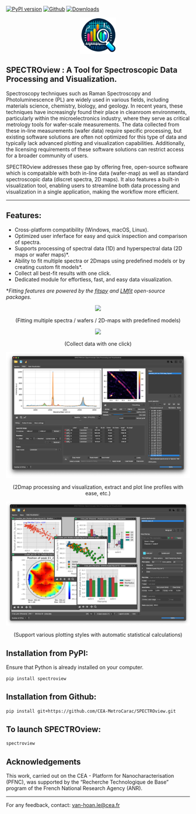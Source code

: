 [![PyPI version](https://badge.fury.io/py/spectroview.svg)](https://badge.fury.io/py/spectroview)
[![Github](https://img.shields.io/badge/GitHub-GPL--3.0-informational)](https://github.com/CEA-MetroCarac/spectroview)
[![Downloads](https://img.shields.io/pypi/dm/spectroview.svg)](https://pypi.org/project/spectroview/)


<p align="center">
    <img width=100 src="https://raw.githubusercontent.com/CEA-MetroCarac/spectroview/main/app/resources/icon3.png">
</p>

## SPECTROview : A Tool for Spectroscopic Data Processing and Visualization.

Spectroscopy techniques such as Raman Spectroscopy and Photoluminescence (PL) are widely used in various fields, including materials science, chemistry, biology, and geology. In recent years, these techniques have increasingly found their place in cleanroom environments, particularly within the microelectronics industry, where they serve as critical metrology tools for wafer-scale measurements. The data collected from these in-line measurements (wafer data) require specific processing, but existing software solutions are often not optimized for this type of data and typically lack advanced plotting and visualization capabilities. Additionally, the licensing requirements of these software solutions can restrict access for a broader community of users.

SPECTROview addresses these gap by offering free, open-source software which is compataible with both in-line data (wafer-map) as well as standard spectroscopic data (discret spectra, 2D maps). It also features a built-in visualization tool, enabling users to streamline both data processing and visualization in a single application, making the workflow more efficient.


___

## Features:

- Cross-platform compatibility (Windows, macOS, Linux).
- Optimized user inferface for easy and quick inspection and comparison of spectra.
- Supports processing of spectral data (1D) and hyperspectral data (2D maps or wafer maps)*. 
- Ability to fit multiple spectra or 2Dmaps using predefined models or by creating custom fit models*.
- Collect all best-fit results with one click.
- Dedicated module for effortless, fast, and easy data visualization. 

**Fitting features are powered by the [fitspy](https://github.com/CEA-MetroCarac/fitspy) and [LMfit](https://lmfit.github.io/lmfit-py/) open-source packages.*


<p align="center">
    <img src="https://raw.githubusercontent.com/CEA-MetroCarac/spectroview/main/app/resources/GIF/tab_maps.gif">
</p>

<p align="center">(Fitting multiple spectra / wafers / 2D-maps with predefined models)</p>

<p align="center">
    <img src="https://raw.githubusercontent.com/CEA-MetroCarac/spectroview/main/app/resources/GIF/collect_fit_results.gif">
</p>
<p align="center">(Collect data with one click)</p>

<p align="center">
    <img src="https://raw.githubusercontent.com/CEA-MetroCarac/spectroview/main/app/resources/GIF/2Dmap.png">
</p>
<p align="center">(2Dmap processing and visualization, extract and plot line profiles with ease, etc.)</p>

<p align="center">
    <img src="https://raw.githubusercontent.com/CEA-MetroCarac/spectroview/main/app/resources/GIF/visualization_tab.png">
</p>
<p align="center">(Support various plotting styles with automatic statistical calculations)</p>

## Installation from PyPI:

Ensure that Python is already installed on your computer.

```bash
pip install spectroview
```

## Installation from Github:

```bash
pip install git+https://github.com/CEA-MetroCarac/SPECTROview.git
```


## To launch SPECTROview:
```bash
spectroview
```

## Acknowledgements

This work, carried out on the CEA - Platform for Nanocharacterisation (PFNC), was supported by the “Recherche Technologique de Base” program of the French National Research Agency (ANR).

---
For any feedback, contact: [van-hoan.le@cea.fr](mailto:van-hoan.le@cea.fr)
